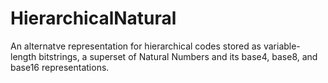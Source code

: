 # HierarchicalNatural
An alternatve representation for hierarchical codes stored  as variable-length bitstrings, a superset of Natural Numbers and its base4, base8, and base16 representations.
